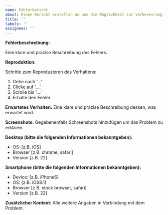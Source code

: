 ```yaml
---
name: Fehlerbericht
about: Einen Bericht erstellen um uns die Möglichkeit zur Verbesesrung zu geben
title: ''
labels: ''
assignees: ''
---
```


**Fehlerbeschreibung:**

Eine klare und präzise Beschreibung des Fehlers.

**Reproduktion:**

Schritte zum Reproduzieren des Verhaltens:
1. Gehe nach '...'
2. Clicke auf '....'
3. Scrolle bis '....'
4. Erhalte den Fehler

**Erwartetes Verhalten:**
Eine klare und präzise Beschreibung dessen, was erwartet wird.

**Screenshots:**
Gegebenenfalls Schreenshots hinzufügen um das Problem zu erklären.

**Desktop (bitte die folgenden Informationen bekanntgeben):**
 - OS: [z.B. iOS]
 - Browser [z.B. chrome, safari]
 - Version [z.B. 22]

**Smartphone (bitte die folgenden Informationen bekanntgeben):**
 - Device: [z.B. iPhone6]
 - OS: [z.B. iOS8.1]
 - Browser [z.B. stock browser, safari]
 - Version [z.B. 22]

**Zusätzlicher Kontext:**
Alle weitere Angaben in Verbindung mit dem Problem.

